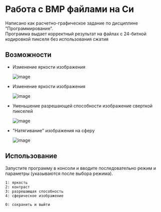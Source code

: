 # Работа с BMP файлами на Си

Написано как расчетно-графическое задание по дисциплине "Программирование".  
Программа выдает корректный результат на файлах с 24-битной кодировкой пикселя без использования сжатия


## Возможности
- Изменение яркости изображения
    
  ![image](https://github.com/user-attachments/assets/4284bb19-da88-4d81-bb77-6c54b6d9c647)
  

- Изменение яркости изображения
  
  ![image](https://github.com/user-attachments/assets/25a4f3fb-bc25-468f-8948-5c38f0d812c3)

  
- Уменьшение разрешающей способности изображение сверткой пикселей
  
  ![image](https://github.com/user-attachments/assets/692ad67f-faf7-4044-9267-aa26c065a8ef)

  
- "Натягивание" изображения на сферу
  
  ![image](https://github.com/user-attachments/assets/fc3b35bf-367a-47f8-85d7-c2d8dc00b56c)


## Использование
Запустите программу в консоли и вводите последовательно режим и параметры (указываются после выбора режима).  

```
1: яркость  
2: контраст  
3: разрешающая способность  
4: сферическое изображение  
  
0: сохранить и выйти
```
